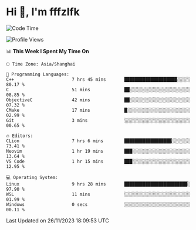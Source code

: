 # Hi 👋, I'm fffzlfk

<!--START_SECTION:waka-->
![Code Time](http://img.shields.io/badge/Code%20Time-602%20hrs%2047%20mins-blue)

![Profile Views](http://img.shields.io/badge/Profile%20Views-0-blue)

📊 **This Week I Spent My Time On** 

```text
🕑︎ Time Zone: Asia/Shanghai

💬 Programming Languages: 
C++                      7 hrs 45 mins       ████████████████████░░░░░   80.17 % 
C                        51 mins             ██░░░░░░░░░░░░░░░░░░░░░░░   08.85 % 
ObjectiveC               42 mins             ██░░░░░░░░░░░░░░░░░░░░░░░   07.32 % 
CMake                    17 mins             █░░░░░░░░░░░░░░░░░░░░░░░░   02.99 % 
Git                      3 mins              ░░░░░░░░░░░░░░░░░░░░░░░░░   00.65 % 

🔥 Editors: 
CLion                    7 hrs 6 mins        ██████████████████░░░░░░░   73.41 % 
Neovim                   1 hr 19 mins        ███░░░░░░░░░░░░░░░░░░░░░░   13.64 % 
VS Code                  1 hr 15 mins        ███░░░░░░░░░░░░░░░░░░░░░░   12.95 % 

💻 Operating System: 
Linux                    9 hrs 28 mins       ████████████████████████░   97.90 % 
WSL                      11 mins             ░░░░░░░░░░░░░░░░░░░░░░░░░   01.99 % 
Windows                  0 secs              ░░░░░░░░░░░░░░░░░░░░░░░░░   00.11 % 
```


 Last Updated on 26/11/2023 18:09:53 UTC
<!--END_SECTION:waka-->
